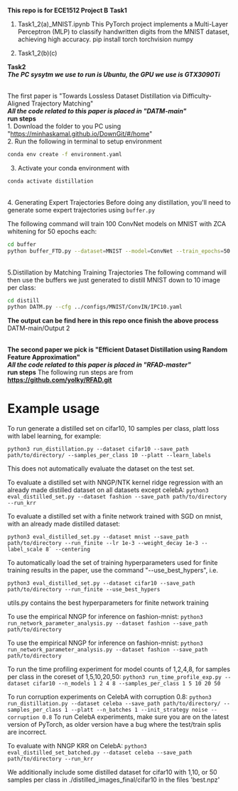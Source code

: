 ****This repo is for ECE1512 Project B****
**Task1**

1. Task1_2(a)_MNIST.ipynb
   This PyTorch project implements a Multi-Layer Perceptron (MLP) to classify handwritten digits from the MNIST dataset, achieving high accuracy. 
pip install torch torchvision numpy


2. Task1_2(b)(c)





**Task2**
<br />***The PC sysytm we use to run is Ubuntu, the GPU we use is GTX3090Ti***

<br />The first paper is "Towards Lossless Dataset Distillation via Difficulty-Aligned Trajectory Matching"
<br />***All the code related to this paper is placed in "DATM-main"***
<br />**run steps**
<br />1. Download the folder to you PC using "https://minhaskamal.github.io/DownGit/#/home" 
<br />2. Run the following in terminal to setup environment

```bash
conda env create -f environment.yaml
```
3. Activate your conda environment with
```bash
conda activate distillation
```
<br />4. Generating Expert Trajectories
Before doing any distillation, you'll need to generate some expert trajectories using ```buffer.py```

The following command will train 100 ConvNet models on MNIST with ZCA whitening for 50 epochs each:
```bash
cd buffer
python buffer_FTD.py --dataset=MNIST --model=ConvNet --train_epochs=50 --num_experts=100 --zca --buffer_path=../buffer_storage/ --data_path=../dataset/ --rho_max=0.01 --rho_min=0.01 --alpha=0.3 --lr_teacher=0.01 --mom=0. --batch_train=256
```

<br />5.Distillation by Matching Training Trajectories
The following command will then use the buffers we just generated to distill MNIST down to  10 image per class:
```bash
cd distill
python DATM.py --cfg ../configs/MNIST/ConvIN/IPC10.yaml
```
**The output can be find here in this repo once finish the above process**
 <br />DATM-main/Output 2
    
 

<br />******The second paper we pick is "Efficient Dataset Distillation using Random Feature Approximation"******
<br />***All the code related to this paper is placed in "RFAD-master"***
<br />**run steps** The following run steps are from **https://github.com/yolky/RFAD.git**
# Example usage
To run generate a distilled set on cifar10, 10 samples per class, platt loss with label learning, for example:

```python3 run_distillation.py --dataset cifar10 --save_path path/to/directory/ --samples_per_class 10 --platt --learn_labels ```

This does not automatically evaluate the dataset on the test set.

To evaluate a distilled set with NNGP/NTK kernel ridge regression with an already made distilled dataset on all datasets except celebA:
```python3 eval_distilled_set.py --dataset fashion --save_path path/to/directory --run_krr```

To evaluate a distilled set with a finite network trained with SGD on mnist, with an already made distilled dataset:

```python3 eval_distilled_set.py --dataset mnist --save_path path/to/directory --run_finite --lr 1e-3 --weight_decay 1e-3 --label_scale 8` --centering ```

To automatically load the set of training hyperparameters used for finite training results in the paper, use the command "--use_best_hypers", i.e.

```python3 eval_distilled_set.py --dataset cifar10 --save_path path/to/directory --run_finite --use_best_hypers ```

utils.py contains the best hyperparameters for finite network training

To use the empirical NNGP for inference on fashion-mnist:
```python3 run_network_parameter_analysis.py --dataset fashion --save_path path/to/directory```

To use the empirical NNGP for inference on fashion-mnist:
```python3 run_network_parameter_analysis.py --dataset fashion --save_path path/to/directory```

To run the time profiling experiment for model counts of 1,2,4,8, for samples per class in the coreset of 1,5,10,20,50:
```python3 run_time_profile_exp.py --dataset cifar10 --n_models 1 2 4 8 --samples_per_class 1 5 10 20 50```

To run corruption experiments on CelebA with corruption 0.8:
```python3 run_distillation.py --dataset celeba --save_path path/to/directory/ --samples_per_class 1 --platt --n_batches 1 --init_strategy noise --corruption 0.8```
To run CelebA experiments, make sure you are on the latest version of PyTorch, as older version have a bug where the test/train splis are incorrect.

To evaluate with NNGP KRR on CelebA:
```python3 eval_distilled_set_batched.py --dataset celeba --save_path path/to/directory --run_krr```

We additionally include some distilled dataset for cifar10 with 1,10, or 50 samples per class in ./distilled_images_final/cifar10 in the files 'best.npz'

    




